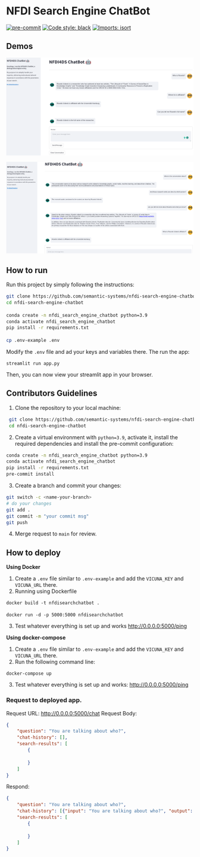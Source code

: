 # NFDI Search Engine ChatBot
[![pre-commit](https://img.shields.io/badge/pre--commit-enabled-brightgreen?logo=pre-commit)](https://github.com/pre-commit/pre-commit)
[![Code style: black](https://img.shields.io/badge/code%20style-black-000000.svg)](https://github.com/psf/black)
[![Imports: isort](https://img.shields.io/badge/%20imports-isort-%231674b1?style=flat&labelColor=ef8336)](https://pycqa.github.io/isort/)

## Demos
![image](assets/images/demo1.png)


![image](assets/images/demo2.png)

## How  to run

Run this project by simply following the instructions:
```bash
git clone https://github.com/semantic-systems/nfdi-search-engine-chatbot.git
cd nfdi-search-engine-chatbot

conda create -n nfdi_search_engine_chatbot python=3.9
conda activate nfdi_search_engine_chatbot
pip install -r requirements.txt

cp .env-example .env
```
Modify the `.env` file and ad your keys and variables there. The run the app:
```
streamlit run app.py
```
Then, you can now view your streamlit app in your browser.


## Contributors Guidelines

1. Clone the repository to your local machine:
```bash
 git clone https://github.com/semantic-systems/nfdi-search-engine-chatbot.git
 cd nfdi-search-engine-chatbot
```

2. Create a virtual environment with `python=3.9`, activate it, install the required
   dependencies and install the pre-commit configuration:

```bash
conda create -n nfdi_search_engine_chatbot python=3.9
conda activate nfdi_search_engine_chatbot
pip install -r requirements.txt
pre-commit install
```

3. Create a branch and commit your changes:
```bash
git switch -c <name-your-branch>
# do your changes
git add .
git commit -m "your commit msg"
git push
```

4. Merge request to `main` for review.

## How to deploy

**Using Docker**
1. Create a `.env` file similar to `.env-example` and add the `VICUNA_KEY` and `VICUNA_URL` there.
2. Running using Dockerfile
```commandline
docker build -t nfdisearchchatbot .

docker run -d -p 5000:5000 nfdisearchchatbot
```
3. Test whatever everything is set up and works
http://0.0.0.0:5000/ping

**Using docker-compose**
1. Create a `.env` file similar to `.env-example` and add the `VICUNA_KEY` and `VICUNA_URL` there.
2. Run the following command line:
```commandline
docker-compose up
```
3. Test whatever everything is set up and works: http://0.0.0.0:5000/ping


### Request to deployed app.
Request URL: http://0.0.0.0:5000/chat
Request Body:
```json
{
    "question": "You are talking about who?",
    "chat-history": [],
    "search-results": [
        {
            
        }
    ]
}
```

Respond:
```json
{
    "question": "You are talking about who?",
    "chat-history": [{"input": "You are talking about who?", "output": "......."}],
    "search-results": [
        {
            
        }
    ]
}
```
